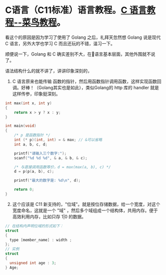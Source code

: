 # C语言（C11标准）语言教程。[C 语言教程--菜鸟教程](http://www.runoob.com/cprogramming/c-tutorial.html)。

看这个的原因是因为学习了使用了 Golang 之后，礼拜天忽然想 Golang 说是现代 C 语言，另外大学也学习 C 而且还玩的不错，温习一下。

顺便说一下，Golang 和 C 确实差别不大，在语言基本层面，其他外围就不说了。

语法结构什么的就不讲了，讲讲印象深刻的，

1. C 语言原来也能传输 函数的指针，然后用函数指针调用函数，这样实现函数回调。好棒！（Golang其实也是如此），类似Golang的 http 库的 handler 就是这样传参，印象挺深刻。
```C
int max(int x, int y)
{
    return x > y ? x : y;
}

int main(void)
{
    /* p 是函数指针 */
    int (* p)(int, int) = & max; // &可以省略
    int a, b, c, d;

    printf("请输入三个数字:");
    scanf("%d %d %d", & a, & b, & c);

    /* 与直接调用函数等价，d = max(max(a, b), c) */
    d = p(p(a, b), c);

    printf("最大的数字是: %d\n", d);

    return 0;
}
```

2. 这个应该是 C11 新支持的，"位域"。就是按位存储数据，给一个宽度，对这个宽度命名，这就是一个 "域" ，然后多个域组成一个结构体，共用内存。便于高效利用内存，比如只存 1|0  的数据。
```C
// 在结构内声明位域的形式如下：
struct
{
  type [member_name] : width ;
};
// 实例
struct
{
  unsigned int age : 3;
} Age;